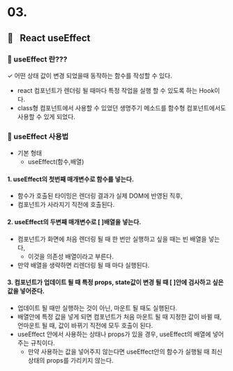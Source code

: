 # 03.

## 🌈 &nbsp; React useEffect

### 🧐 useEffect 란???

✓ 어떤 상태 값이 변경 되었을때 동작하는 함수를 작성할 수 있다.

- react 컴포넌트가 렌더링 될 때마다 특정 작업을 실행 할 수 있도록 하는 Hook이다.
- class형 컴포넌트에서 사용할 수 있었던 생명주기 메소드를 함수형 컴포넌트에서도 사용할 수 있게 되었다.

### 📌 useEffect 사용법

- 기본 형태
  - useEffect(함수,배열)

#### 1. useEffect의 첫번째 매개변수로 함수를 넣는다.

- 함수가 호출된 타이밍은 렌더링 결과가 실제 DOM에 반영된 직후,
- 컴포넌트가 사라지기 직전에 호출된다.

#### 2. useEffect의 두변째 매개변수로 [ ]배열을 넣는다.

- 컴포넌트가 화면에 처음 렌더링 될 때 한 번만 실행하고 싶을 때는 빈 배열을 넣는다,
  - 이것을 의존성 배열이라고 부른다.
- 만약 배열을 생략하면 리렌더링 될 때 마다 실행된다.

#### 3. 컴포넌트가 업데이트 될 때 특정 props, state값이 변경 될 때 [ ]안에 검사하고 싶은 값을 넣어준다.

- 업데이트 될 때만 실행하는 것이 아닌, 마운트 될 때도 실행된다.
- 배열안에 특정 값을 넣게 되면 컴포넌트가 처음 마운트 될 때 지정한 값이 바뀔 때, 언마운트 될 때, 값이 바뀌기 직전에 모두 호출이 된다.
- useEffect 안에서 사용하는 상태나 props가 있을 경우, useEffect의 배열에 넣어주는 규칙이다.
  - 만약 사용하는 값을 넣어주지 않는다면 useEffect안의 함수가 실행될 때 최신 상태의 props를 가리키지 않는다.
